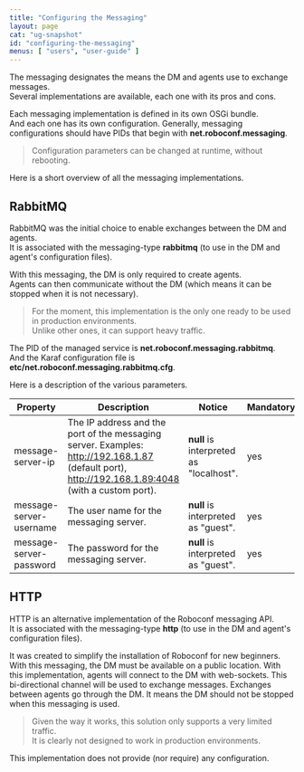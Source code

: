 ```yaml
---
title: "Configuring the Messaging"
layout: page
cat: "ug-snapshot"
id: "configuring-the-messaging"
menus: [ "users", "user-guide" ]
---
```


The messaging designates the means the DM and agents use to exchange messages.  
Several implementations are available, each one with its pros and cons.

Each messaging implementation is defined in its own OSGi bundle.  
And each one has its own configuration. Generally, messaging configurations should have PIDs
that begin with **net.roboconf.messaging**.

> Configuration parameters can be changed at runtime, without rebooting.

Here is a short overview of all the messaging implementations.


## RabbitMQ

RabbitMQ was the initial choice to enable exchanges between the DM and agents.  
It is associated with the messaging-type **rabbitmq** (to use in the DM and agent's configuration files).

With this messaging, the DM is only required to create agents.  
Agents can then communicate without the DM (which means it can be stopped when it is not necessary).

> For the moment, this implementation is the only one ready to be used in production environments.  
> Unlike other ones, it can support heavy traffic.

The PID of the managed service is **net.roboconf.messaging.rabbitmq**.  
And the Karaf configuration file is **etc/net.roboconf.messaging.rabbitmq.cfg**.

Here is a description of the various parameters.

| Property | Description | Notice | Mandatory |
| --- | --- | --- | --- |
| message-server-ip | The IP address and the port of the messaging server. Examples: http://192.168.1.87 (default port), http://192.168.1.89:4048 (with a custom port). | **null** is interpreted as "localhost". | yes |
| message-server-username | The user name for the messaging server. | **null** is interpreted as "guest". | yes |
| message-server-password | The password for the messaging server. | **null** is interpreted as "guest". | yes |


## HTTP

HTTP is an alternative implementation of the Roboconf messaging API.  
It is associated with the messaging-type **http** (to use in the DM and agent's configuration files).

It was created to simplify the installation of Roboconf for new beginners.  
With this messaging, the DM must be available on a public location. With this implementation, agents will connect to the DM
with web-sockets. This bi-directional channel will be used to exchange messages. Exchanges between agents go through the DM.
It means the DM should not be stopped when this messaging is used.

> Given the way it works, this solution only supports a very limited traffic.  
> It is clearly not designed to work in production environments.

This implementation does not provide (nor require) any configuration.
